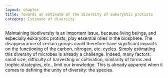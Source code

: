 ```yaml
---
layout: chapter
title: Towards an estimate of the diversity of eukaryotic protists
category: Estimate of diversity
---
```

Maintaining biodiversity is an important issue, because living beings, and especially eukaryotic protists, play essential roles in the biosphere. The disappearance of certain groups could therefore have significant impacts on the functioning of the carbon, nitrogen, etc. cycles. Simply estimating this diversity of microbes is already a challenge. Indeed, many factors: small size, difficulty of harvesting or cultivation, similarity of forms and trophic strategies, etc., limit our knowledge. This is already apparent when it comes to defining the unity of diversity: the species.
